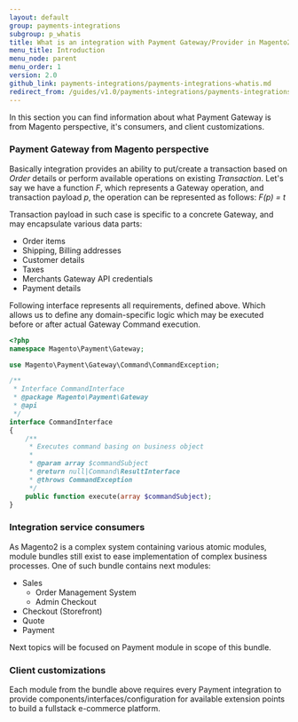 ```yaml
---
layout: default
group: payments-integrations
subgroup: p_whatis
title: What is an integration with Payment Gateway/Provider in Magento2
menu_title: Introduction
menu_node: parent
menu_order: 1
version: 2.0
github_link: payments-integrations/payments-integrations-whatis.md
redirect_from: /guides/v1.0/payments-integrations/payments-integrations-whatis.html
---
```


In this section you can find information about what Payment Gateway is from Magento perspective, it's consumers, and client customizations.

### Payment Gateway from Magento perspective
Basically integration provides an ability to put/create a transaction based on _Order_ details or perform available operations on existing _Transaction_.
Let's say we have a function _F_, which represents a Gateway operation, and transaction payload _p_, the operation can be represented as follows:
_F(p) = t_

Transaction payload in such case is specific to a concrete Gateway, and may encapsulate various data parts:

* Order items
* Shipping, Billing addresses
* Customer details
* Taxes
* Merchants Gateway API credentials
* Payment details

Following interface represents all requirements, defined above. Which allows us to define any domain-specific logic which may be executed before or after actual Gateway Command execution.
```php
<?php
namespace Magento\Payment\Gateway;

use Magento\Payment\Gateway\Command\CommandException;

/**
 * Interface CommandInterface
 * @package Magento\Payment\Gateway
 * @api
 */
interface CommandInterface
{
    /**
     * Executes command basing on business object
     *
     * @param array $commandSubject
     * @return null|Command\ResultInterface
     * @throws CommandException
     */
    public function execute(array $commandSubject);
}
```


### Integration service consumers
As Magento2 is a complex system containing various atomic modules, module bundles still exist to ease implementation of complex business processes.
One of such bundle contains next modules:

* Sales
    * Order Management System
    * Admin Checkout
* Checkout (Storefront)
* Quote
* Payment

Next topics will be focused on Payment module in scope of this bundle.


### Client customizations

Each module from the bundle above requires every Payment integration to provide components/interfaces/configuration for available extension points to build a fullstack e-commerce platform.


